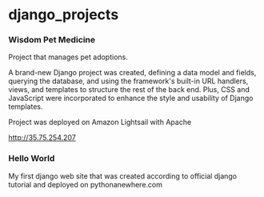 # django_projects

### Wisdom Pet Medicine
Project that manages pet adoptions.

A brand-new Django project was created, defining a data model and fields, querying the database, and using the framework's built-in URL handlers, views, and templates to structure the rest of the back end. Plus, CSS and JavaScript were incorporated  to enhance the style and usability of Django templates.

Project was deployed on Amazon Lightsail with Apache

http://35.75.254.207

### Hello World
My first django web site that was created according to official django tutorial and deployed on pythonanewhere.com


